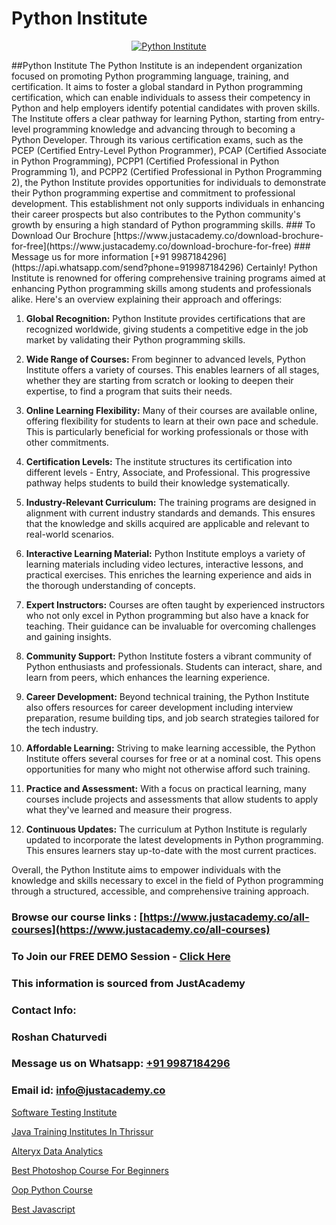 # Python Institute

<p align="center">
  <a href="https://justacademy.co/course-detail/python-training">
    <img src="https://justacademy.co/storage2/course_image/1709713400_course_image.webp" alt="Python Institute">
  </a>
</p>
##Python Institute
The Python Institute is an independent organization focused on promoting Python programming language, training, and certification. It aims to foster a global standard in Python programming certification, which can enable individuals to assess their competency in Python and help employers identify potential candidates with proven skills. The Institute offers a clear pathway for learning Python, starting from entry-level programming knowledge and advancing through to becoming a Python Developer. Through its various certification exams, such as the PCEP (Certified Entry-Level Python Programmer), PCAP (Certified Associate in Python Programming), PCPP1 (Certified Professional in Python Programming 1), and PCPP2 (Certified Professional in Python Programming 2), the Python Institute provides opportunities for individuals to demonstrate their Python programming expertise and commitment to professional development. This establishment not only supports individuals in enhancing their career prospects but also contributes to the Python community's growth by ensuring a high standard of Python programming skills.
### To Download Our Brochure [https://www.justacademy.co/download-brochure-for-free](https://www.justacademy.co/download-brochure-for-free)
### Message us for more information [+91 9987184296](https://api.whatsapp.com/send?phone=919987184296)
Certainly! Python Institute is renowned for offering comprehensive training programs aimed at enhancing Python programming skills among students and professionals alike. Here's an overview explaining their approach and offerings:

1) **Global Recognition:** Python Institute provides certifications that are recognized worldwide, giving students a competitive edge in the job market by validating their Python programming skills.

2) **Wide Range of Courses:** From beginner to advanced levels, Python Institute offers a variety of courses. This enables learners of all stages, whether they are starting from scratch or looking to deepen their expertise, to find a program that suits their needs.

3) **Online Learning Flexibility:** Many of their courses are available online, offering flexibility for students to learn at their own pace and schedule. This is particularly beneficial for working professionals or those with other commitments.

4) **Certification Levels:** The institute structures its certification into different levels - Entry, Associate, and Professional. This progressive pathway helps students to build their knowledge systematically.

5) **Industry-Relevant Curriculum:** The training programs are designed in alignment with current industry standards and demands. This ensures that the knowledge and skills acquired are applicable and relevant to real-world scenarios.

6) **Interactive Learning Material:** Python Institute employs a variety of learning materials including video lectures, interactive lessons, and practical exercises. This enriches the learning experience and aids in the thorough understanding of concepts.

7) **Expert Instructors:** Courses are often taught by experienced instructors who not only excel in Python programming but also have a knack for teaching. Their guidance can be invaluable for overcoming challenges and gaining insights.

8) **Community Support:** Python Institute fosters a vibrant community of Python enthusiasts and professionals. Students can interact, share, and learn from peers, which enhances the learning experience.

9) **Career Development:** Beyond technical training, the Python Institute also offers resources for career development including interview preparation, resume building tips, and job search strategies tailored for the tech industry.

10) **Affordable Learning:** Striving to make learning accessible, the Python Institute offers several courses for free or at a nominal cost. This opens opportunities for many who might not otherwise afford such training.

11) **Practice and Assessment:** With a focus on practical learning, many courses include projects and assessments that allow students to apply what they've learned and measure their progress.

12) **Continuous Updates:** The curriculum at Python Institute is regularly updated to incorporate the latest developments in Python programming. This ensures learners stay up-to-date with the most current practices.

Overall, the Python Institute aims to empower individuals with the knowledge and skills necessary to excel in the field of Python programming through a structured, accessible, and comprehensive training approach.

### Browse our course links : [https://www.justacademy.co/all-courses](https://www.justacademy.co/all-courses) 
### To Join our FREE DEMO Session - [Click Here](https://www.justacademy.co/register-for-course-demo)


### This information is sourced from JustAcademy
### Contact Info:
### Roshan Chaturvedi
### Message us on Whatsapp: [+91 9987184296](https://api.whatsapp.com/send?phone=919987184296)
### Email id: [info@justacademy.co](mailto:info@justacademy.co)
                
[Software Testing Institute](https://www.linkedin.com/pulse/software-testing-institute-justacademy-sunnyvale-0rmyc/)

[Java Training Institutes In Thrissur](https://www.linkedin.com/pulse/java-training-institutes-thrissur-justacademy-2rq4e?trackingId=nXqs4kcaUV1tKQszNYH63g%3D%3D&lipi=urn%3Ali%3Apage%3Ad_flagship3_company_admin%3BxUP8vDI1SK6JTwycAY2syQ%3D%3D)

[Alteryx Data Analytics](https://medium.com/@mahi3106/alteryx-data-analytics-6447a8ea590d)

[Best Photoshop Course For Beginners](https://medium.com/@prempja40/best-photoshop-course-for-beginners-cb72a196da2a)

[Oop Python Course](https://justacademyin.github.io/justacademy/oop-python-course)

[Best Javascript](https://justacademyin.github.io/justacademy/best-javascript)

